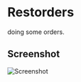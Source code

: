 Restorders
=========

doing some orders.

## Screenshot
![Screenshot](https://raw.githubusercontent.com/althaser/restoders/master/images/ss-restorders.png)

